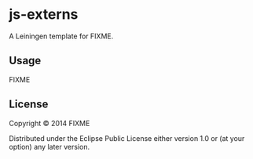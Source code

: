 # js-externs

A Leiningen template for FIXME.

## Usage

FIXME

## License

Copyright © 2014 FIXME

Distributed under the Eclipse Public License either version 1.0 or (at
your option) any later version.
